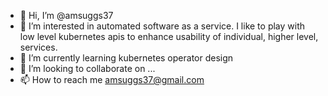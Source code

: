 - 👋 Hi, I’m @amsuggs37
- 👀 I’m interested in automated software as a service. I like to play with low level kubernetes apis to enhance usability of individual, higher level, services.
- 🌱 I’m currently learning kubernetes operator design
- 💞️ I’m looking to collaborate on ...
- 📫 How to reach me amsuggs37@gmail.com

<!---
amsuggs37/amsuggs37 is a ✨ special ✨ repository because its `README.md` (this file) appears on your GitHub profile.
You can click the Preview link to take a look at your changes.
--->
